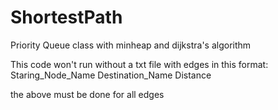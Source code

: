 # ShortestPath
Priority Queue class with minheap and dijkstra's algorithm


This code won't run without a txt file with edges in this format:
Staring_Node_Name Destination_Name Distance

the above must be done for all edges
